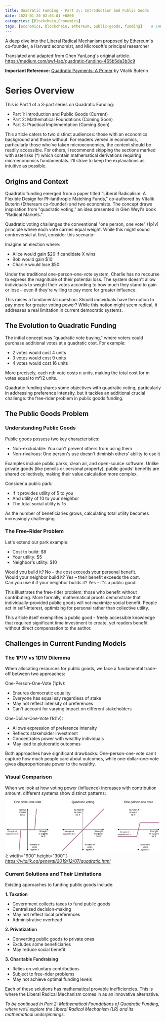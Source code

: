 ```yaml
---
title: Quadratic Funding - Part 1\: Introduction and Public Goods
date: 2023-01-20 02:03:01 +0800
categories: [Blockchain,Economics]
tags: [economics, blockchain, ethereum, public-goods, funding]    # TAG names should always be lowercase
---
```

A deep dive into the Liberal Radical Mechanism proposed by Ethereum's co-founder, a Harvard economist, and Microsoft's principal researcher

Translated and adapted from Chen YanLong's original article.<br>
<https://medium.com/swf-lab/quadratic-funding-465b5da3b3c9>

**Important Reference:** [Quadratic Payments: A Primer](https://vitalik.ca/general/2019/12/07/quadratic.html) by Vitalik Buterin

# Series Overview

This is Part 1 of a 3-part series on Quadratic Funding:

- Part 1: Introduction and Public Goods (Current)
- Part 2: Mathematical Foundations (Coming Soon)
- Part 3: Practical Implementation (Coming Soon)


This article caters to two distinct audiences: those with an economics background and those without. For readers versed in economics, particularly those who've taken microeconomics, the content should be readily accessible. For others, I recommend skipping the sections marked with asterisks (*) which contain mathematical derivations requiring microeconomics fundamentals. I'll strive to keep the explanations as intuitive as possible.


## Origins and Context
Quadratic funding emerged from a paper titled "Liberal Radicalism: A Flexible Design for Philanthropic Matching Funds," co-authored by Vitalik Buterin (Ethereum co-founder) and two economists. The concept draws inspiration from "quadratic voting," an idea presented in Glen Weyl's book "Radical Markets."

Quadratic voting challenges the conventional "one person, one vote" (1p1v) principle where each vote carries equal weight. While this might sound controversial at first, consider this scenario:

Imagine an election where:
- Alice would gain $20 if candidate X wins
- Bob would gain $10
- Charlie would lose $50

Under the traditional one-person-one-vote system, Charlie has no recourse to express the magnitude of their potential loss. The system doesn't allow individuals to weight their votes according to how much they stand to gain or lose – even if they're willing to pay more for greater influence.

This raises a fundamental question: Should individuals have the option to pay more for greater voting power? While this notion might seem radical, it addresses a real limitation in current democratic systems.

## The Evolution to Quadratic Funding
The initial concept was "quadratic vote buying," where voters could purchase additional votes at a quadratic cost. For example:

- 2 votes would cost 4 units
- 3 votes would cost 9 units
- 4 votes would cost 16 units

More precisely, each nth vote costs n units, making the total cost for m votes equal to m²/2 units.

Quadratic funding shares some objectives with quadratic voting, particularly in addressing preference intensity, but it tackles an additional crucial challenge: the free-rider problem in public goods funding.

## The Public Goods Problem
### Understanding Public Goods
Public goods possess two key characteristics:

- Non-excludable: You can't prevent others from using them
- Non-rivalrous: One person's use doesn't diminish others' ability to use it

Examples include public parks, clean air, and open-source software. Unlike private goods (like pencils or personal property), public goods' benefits are shared collectively, making their value calculation more complex.

Consider a public park:

- If it provides utility of 5 to you
- And utility of 10 to your neighbor
- The total social utility is 15

As the number of beneficiaries grows, calculating total utility becomes increasingly challenging.

### The Free-Rider Problem
Let's extend our park example:

- Cost to build: $8
- Your utility: $5
- Neighbor's utility: $10

Would you build it? No – the cost exceeds your personal benefit.<br>
Would your neighbor build it? Yes – their benefit exceeds the cost.<br>
Can you use it if your neighbor builds it? Yes – it's a public good.

This illustrates the free-rider problem: those who benefit without contributing. More formally, mathematical proofs demonstrate that individually-provided public goods will not maximize social benefit. People act in self-interest, optimizing for personal rather than collective utility.

This article itself exemplifies a public good - freely accessible knowledge that required significant time investment to create, yet readers benefit without direct compensation to the author.

## Challenges in Current Funding Models
### The 1P1V vs 1D1V Dilemma
When allocating resources for public goods, we face a fundamental trade-off between two approaches:

One-Person-One-Vote (1p1v):


- Ensures democratic equality
- Everyone has equal say regardless of stake
- May not reflect intensity of preferences
- Can't account for varying impact on different stakeholders


One-Dollar-One-Vote (1d1v):


- Allows expression of preference intensity
- Reflects stakeholder investment
- Concentrates power with wealthy individuals
- May lead to plutocratic outcomes

Both approaches have significant drawbacks. One-person-one-vote can't capture how much people care about outcomes, while one-dollar-one-vote gives disproportionate power to the wealthy.

### Visual Comparison
When we look at how voting power (influence) increases with contribution amount, different systems show distinct patterns:

![Comparison between three different models](/assets/img/20230120/comparison.webp){: width="900" height="300" }
_https://vitalik.ca/general/2019/12/07/quadratic.html_

### Current Solutions and Their Limitations
Existing approaches to funding public goods include:

**1. Taxation**

- Government collects taxes to fund public goods
- Centralized decision-making
- May not reflect local preferences
- Administrative overhead


**2. Privatization**


- Converting public goods to private ones
- Excludes some beneficiaries
- May reduce social benefit


**3. Charitable Fundraising**


- Relies on voluntary contributions
- Subject to free-rider problems
- May not achieve optimal funding levels

Each of these solutions has mathematical provable inefficiencies. This is where the Liberal Radical Mechanism comes in as an innovative alternative.

*To be continued in Part 2: Mathematical Foundations of Quadratic Funding, where we'll explore the Liberal Radical Mechanism (LR) and its mathematical underpinnings.*
